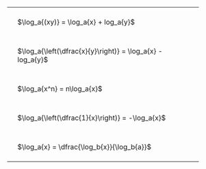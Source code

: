 ---
---

<style type="text/css">
#T_0c838 th.col_heading {
  text-align: left;
  font-size: 1em;
}
#T_0c838 td {
  text-align: left;
  font-size: 1em;
  padding: 1.5em;
}
#T_0c838_row0_col0, #T_0c838_row1_col0, #T_0c838_row2_col0, #T_0c838_row3_col0, #T_0c838_row4_col0 {
  width: 400px;
  white-space: pre-wrap;
}
</style>
<table id="T_0c838">
  <thead>
  </thead>
  <tbody>
    <tr>
      <td id="T_0c838_row0_col0" class="data row0 col0" >$\log_a{(xy)} = \log_a{x} + log_a{y}$</td>
    </tr>
    <tr>
      <td id="T_0c838_row1_col0" class="data row1 col0" >$\log_a{\left(\dfrac{x}{y}\right)} = \log_a{x} - log_a{y}$</td>
    </tr>
    <tr>
      <td id="T_0c838_row2_col0" class="data row2 col0" >$\log_a{x^n} = n\log_a{x}$</td>
    </tr>
    <tr>
      <td id="T_0c838_row3_col0" class="data row3 col0" >$\log_a{\left(\dfrac{1}{x}\right)} = -\log_a{x}$</td>
    </tr>
    <tr>
      <td id="T_0c838_row4_col0" class="data row4 col0" >$\log_a{x} = \dfrac{\log_b{x}}{\log_b{a}}$</td>
    </tr>
  </tbody>
</table>
